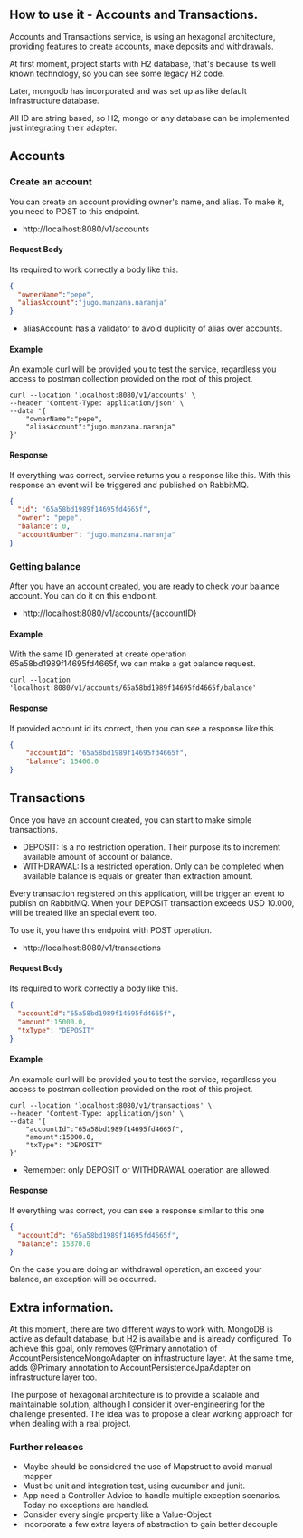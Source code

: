 ##  How to use it - Accounts and Transactions.

Accounts and Transactions service, is using an hexagonal architecture, providing features to create accounts, make deposits and withdrawals.

At first moment, project starts with H2 database, that's because its well known technology, so you can see some legacy H2 code.

Later, mongodb has incorporated and was set up  as like default infrastructure database.

All ID are string based, so H2, mongo or any database can be implemented just integrating their adapter.

## Accounts

### Create an account
You can create an account providing owner's name, and alias. To make it, you need to POST to this endpoint.

- http://localhost:8080/v1/accounts

#### Request Body
Its required to work correctly a body like this.
```json
{
  "ownerName":"pepe",
  "aliasAccount":"jugo.manzana.naranja"
}
```
- aliasAccount: has a validator to avoid duplicity of alias over accounts.

#### Example
An example curl will be provided you to test the service, regardless you access to postman collection provided on the root of this project.

```curl
curl --location 'localhost:8080/v1/accounts' \
--header 'Content-Type: application/json' \
--data '{
    "ownerName":"pepe",
    "aliasAccount":"jugo.manzana.naranja"
}'
```
#### Response
If everything was correct, service returns you a response like this. With this response an event will be triggered and published on RabbitMQ.

```json
{
  "id": "65a58bd1989f14695fd4665f",
  "owner": "pepe",
  "balance": 0,
  "accountNumber": "jugo.manzana.naranja"
}
```

### Getting balance
After you have an account created, you are ready to check your balance account. You can do it on this endpoint.

- http://localhost:8080/v1/accounts/{accountID}

#### Example
With the same ID generated at create operation 65a58bd1989f14695fd4665f, we can make a get balance request.
```curl
curl --location 'localhost:8080/v1/accounts/65a58bd1989f14695fd4665f/balance'
```
#### Response
If provided account id its correct, then you can see a response like this.


```json
{
    "accountId": "65a58bd1989f14695fd4665f",
    "balance": 15400.0
}
```
## Transactions

Once you have an account created, you can start to make simple transactions.

- DEPOSIT: Is a no restriction operation. Their purpose its to increment available amount of account or balance.
- WITHDRAWAL: Is a restricted operation. Only can be completed when available balance is equals or greater than extraction amount.

Every transaction registered on this application, will be trigger an event to publish on RabbitMQ.
When your DEPOSIT transaction exceeds USD 10.000, will be treated like an special event too.

To use it, you have this endpoint with POST operation.

- http://localhost:8080/v1/transactions


#### Request Body
Its required to work correctly a body like this.
```json
{
  "accountId":"65a58bd1989f14695fd4665f",
  "amount":15000.0,
  "txType": "DEPOSIT"
}
```

#### Example
An example curl will be provided you to test the service, regardless you access to postman collection provided on the root of this project.

```curl
curl --location 'localhost:8080/v1/transactions' \
--header 'Content-Type: application/json' \
--data '{
    "accountId":"65a58bd1989f14695fd4665f",
    "amount":15000.0,
    "txType": "DEPOSIT"
}'
```
- Remember: only DEPOSIT or WITHDRAWAL operation are allowed.

#### Response
If everything was correct, you can see a response similar to this one 

```json
{
  "accountId": "65a58bd1989f14695fd4665f",
  "balance": 15370.0
}
```

On the case you are doing an withdrawal operation, an exceed your balance, an exception will be occurred.

## Extra information.

At this moment, there are two different ways to work with. MongoDB is active as default database, but H2 is available and is already configured.
To achieve this goal, only removes @Primary annotation of AccountPersistenceMongoAdapter on infrastructure layer.
At the same time, adds @Primary annotation to AccountPersistenceJpaAdapter on infrastructure layer too.


The purpose of hexagonal architecture is to provide a scalable and maintainable solution, although I consider it over-engineering for the challenge presented. The idea was to propose a clear working approach for when dealing with a real project.

### Further releases

- Maybe should be considered the use of Mapstruct to avoid manual mapper
- Must be unit and integration test, using cucumber and junit.
- App need a Controller Advice to handle multiple exception scenarios. Today no exceptions are handled.
- Consider every single property like a Value-Object
- Incorporate a few extra layers of abstraction to gain better decouple
